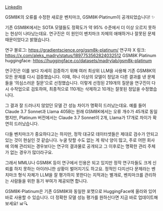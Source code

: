 [LinkedIn](https://www.linkedin.com/posts/byeongheon-lee-2b83aa222_gsm8k%EC%9D%98-%EB%9D%BC%EB%B2%A8-%EC%98%A4%EB%A5%98%EB%A5%BC-%EC%88%98%EC%A0%95%ED%95%9C-%EC%83%88%EB%A1%9C%EC%9A%B4-%EB%B2%A4%EC%B9%98%EB%A7%88%ED%81%AC-gsm8k-platinum%EC%9D%B4-activity-7304007749288239105-21sF?utm_source=social_share_send&utm_medium=member_desktop_web&rcm=ACoAADfxcywBkH2Mi2-YPZm7jSZERa3dQ2_DDEY)

GSM8K의 오류를 수정한 새로운 벤치마크, GSM8K-Platinum이 공개되었습니다! ✨

기존 GSM8K에서는 SOTA 모델들도 정확도가 약 95% 수준에서 더 이상 오르지 못하는 현상이 나타났는데요. 연구진은 이 원인이 벤치마크 자체의 애매하거나 잘못된 문제 때문이었다고 밝혔습니다. 

연구 블로그: https://gradientscience.org/gsm8k-platinum/
연구자 X 링크: https://x.com/aleks_madry/status/1897753562824032512
GSM8K Platinum huggingface: https://huggingface.co/datasets/madrylab/gsm8k-platinum

연구진은 이를 보다 자세히 검증하기 위해 여러 최상위 LLM을 사용해 기존 GSM8K의 모든 문제를 다시 검증했습니다. 이때, 하나 이상의 모델이 정답과 다른 결과를 낸 문제들을 ‘의심스러운 질문’으로 선정했습니다. 이렇게 선정된 219개의 질문을 연구진이 다시 수작업으로 검토하여, 최종적으로 110개는 삭제하고 10개는 잘못된 정답을 수정했습니다. 

그 결과 잘 드러나지 않았던 모델 간 성능 차이가 명확히 드러났는데요. 예를 들어 Claude 3.7 Sonnet과 Llama 405B는 원래 GSM8K에서는 오류 개수가 45개로 동일했지만, Platinum 버전에서는 Claude 3.7 Sonnet이 2개, Llama가 17개로 차이가 확연히 드러났습니다. 

다들 벤치마크가 중요하다고는 하지만, 정작 대규모 데이터셋들은 제대로 검수가 안되고 있는 것이 현실인 것 같습니다. 누굴 탓할 수도 없는 게 워낙 양이 많고, 주로 어떤 회사에 의해 관리되는 경우보다는 연구의 결과물로 공개되고 그 이후로는 명확한 관리 주체가 없는 경우가 많더라구요. 

그래서 MMLU나 GSM8K 등이 연구에서 인용은 되고 있지만 정작 연구자들도 크게 신뢰를 하지 못하는 아이러니한 상황이 벌어지기도 하고요. 정적인  다지선다 문제라는 벤치마크 형식 자체가 LLM을 잘 평가하지 못한다는 지적과는 별개로, 벤치마크를 관리하는 사람들을 위한 동기 부여가 제공되면 합니다.   

GSM8K-Platinum은 기존 GSM8K와 동일한 포맷으로 HuggingFace에 올라와 있어 바로 사용할 수 있습니다. 더 정확한 모델 성능 평가를 원하신다면 지금 바로 업데이트해보세요! 📊🔍